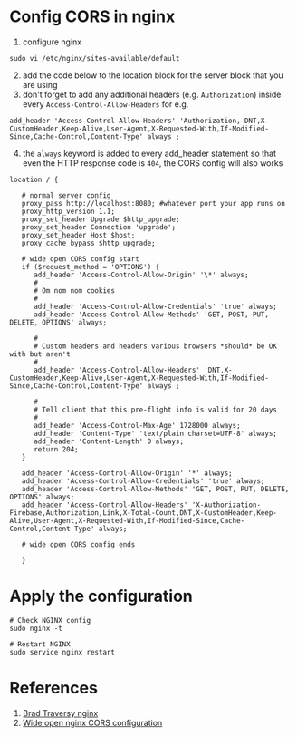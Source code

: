 # Config CORS in nginx
1. configure nginx
```
sudo vi /etc/nginx/sites-available/default
```
2. add the code below to the location block for the server block that you are using
3. don't forget to add any additional headers (e.g. `Authorization`) inside every `Access-Control-Allow-Headers`
for e.g. 
```
add_header 'Access-Control-Allow-Headers' 'Authorization, DNT,X-CustomHeader,Keep-Alive,User-Agent,X-Requested-With,If-Modified-Since,Cache-Control,Content-Type' always ;
```
4. the `always` keyword is added to every add_header statement so that even the HTTP response code is `404`, the CORS config will also works

```
location / {

   # normal server config
   proxy_pass http://localhost:8080; #whatever port your app runs on
   proxy_http_version 1.1;
   proxy_set_header Upgrade $http_upgrade;
   proxy_set_header Connection 'upgrade';
   proxy_set_header Host $host;
   proxy_cache_bypass $http_upgrade;
   
   # wide open CORS config start
   if ($request_method = 'OPTIONS') {
      add_header 'Access-Control-Allow-Origin' '\*' always; 
      #
      # Om nom nom cookies
      #
      add_header 'Access-Control-Allow-Credentials' 'true' always;
      add_header 'Access-Control-Allow-Methods' 'GET, POST, PUT, DELETE, OPTIONS' always;

      #
      # Custom headers and headers various browsers *should* be OK with but aren't
      #
      add_header 'Access-Control-Allow-Headers' 'DNT,X-CustomHeader,Keep-Alive,User-Agent,X-Requested-With,If-Modified-Since,Cache-Control,Content-Type' always ;

      #
      # Tell client that this pre-flight info is valid for 20 days
      #
      add_header 'Access-Control-Max-Age' 1728000 always;
      add_header 'Content-Type' 'text/plain charset=UTF-8' always;
      add_header 'Content-Length' 0 always;
      return 204;
   }

   add_header 'Access-Control-Allow-Origin' '*' always;
   add_header 'Access-Control-Allow-Credentials' 'true' always;
   add_header 'Access-Control-Allow-Methods' 'GET, POST, PUT, DELETE, OPTIONS' always;
   add_header 'Access-Control-Allow-Headers' 'X-Authorization-Firebase,Authorization,Link,X-Total-Count,DNT,X-CustomHeader,Keep-Alive,User-Agent,X-Requested-With,If-Modified-Since,Cache-Control,Content-Type' always;
   
   # wide open CORS config ends

   }
```

# Apply the configuration
```
# Check NGINX config
sudo nginx -t

# Restart NGINX
sudo service nginx restart
```

# References
1. [Brad Traversy nginx](https://gist.github.com/bradtraversy/cd90d1ed3c462fe3bddd11bf8953a896)
2. [Wide open nginx CORS configuration](https://michielkalkman.com/snippets/nginx-cors-open-configuration/)
